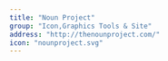 ```yaml
---
title: "Noun Project"
group: "Icon,Graphics Tools & Site"
address: "http://thenounproject.com/"
icon: "nounproject.svg"
---
```


